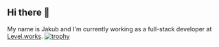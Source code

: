 ## Hi there 👋
My name is Jakub and I'm currently working as a full-stack developer at [Level.works](https://nl.level.works/).
[![trophy](https://github-profile-trophy.vercel.app/?username=kmokrejs&title=Experience)](https://github.com/ryo-ma/github-profile-trophy)

<!--
**kmokrejs/kmokrejs** is a ✨ _special_ ✨ repository because its `README.md` (this file) appears on your GitHub profile.

Here are some ideas to get you started:

- 🔭 I’m currently working on ...
- 🌱 I’m currently learning ...
- 👯 I’m looking to collaborate on ...
- 🤔 I’m looking for help with ...
- 💬 Ask me about ...
- 📫 How to reach me: ...
- 😄 Pronouns: ...
- ⚡ Fun fact: ...
-->
